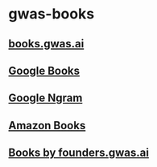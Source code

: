 # gwas-books

## [books.gwas.ai]()

## [Google Books]()

## [Google Ngram]()

## [Amazon Books]()

## [Books by founders.gwas.ai](books.gwas.ai/books-by-founders/)
